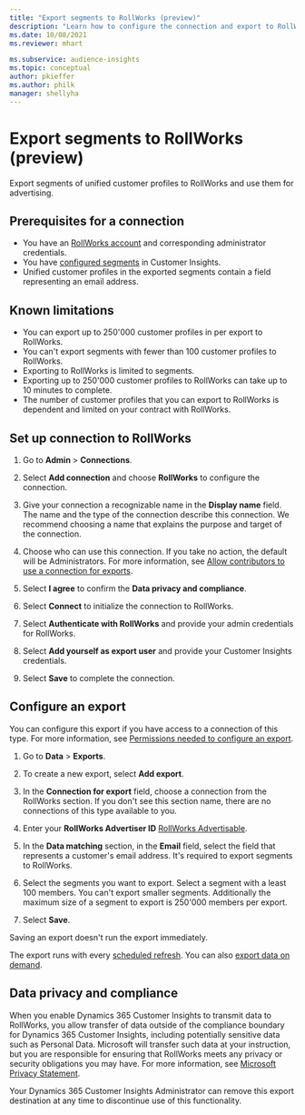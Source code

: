 ```yaml
---
title: "Export segments to RollWorks (preview)"
description: "Learn how to configure the connection and export to RollWorks."
ms.date: 10/08/2021
ms.reviewer: mhart

ms.subservice: audience-insights
ms.topic: conceptual
author: pkieffer
ms.author: philk
manager: shellyha
---
```


# Export segments to RollWorks (preview)

Export segments of unified customer profiles to RollWorks and use them for advertising. 

## Prerequisites for a connection

-	You have an [RollWorks account](https://www.rollworks.com/) and corresponding administrator credentials.
-	You have [configured segments](segments.md) in Customer Insights.
-	Unified customer profiles in the exported segments contain a field representing an email address.

## Known limitations

- You can export up to 250'000 customer profiles in per export to RollWorks.
- You can't export segments with fewer than 100 customer profiles to RollWorks. 
- Exporting to RollWorks is limited to segments.
- Exporting up to 250'000 customer profiles to RollWorks can take up to 10 minutes to complete. 
- The number of customer profiles that you can export to RollWorks is dependent and limited on your contract with RollWorks.

## Set up connection to RollWorks

1. Go to **Admin** > **Connections**.

1. Select **Add connection** and choose **RollWorks** to configure the connection.

1. Give your connection a recognizable name in the **Display name** field. The name and the type of the connection describe this connection. We recommend choosing a name that explains the purpose and target of the connection.

1. Choose who can use this connection. If you take no action, the default will be Administrators. For more information, see [Allow contributors to use a connection for exports](connections.md#allow-contributors-to-use-a-connection-for-exports).

1. Select **I agree** to confirm the **Data privacy and compliance**.

1. Select **Connect** to initialize the connection to RollWorks.

1. Select **Authenticate with RollWorks** and provide your admin credentials for RollWorks.

1. Select **Add yourself as export user** and provide your Customer Insights credentials.

1. Select **Save** to complete the connection.

## Configure an export

You can configure this export if you have access to a connection of this type. For more information, see [Permissions needed to configure an export](export-destinations.md#set-up-a-new-export).

1. Go to **Data** > **Exports**.

1. To create a new export, select **Add export**.

1. In the **Connection for export** field, choose a connection from the RollWorks section. If you don't see this section name, there are no connections of this type available to you.

1. Enter your **RollWorks Advertiser ID** [RollWorks Advertisable](https://help.adroll.com/hc/articles/212011838-Advertiser-Profiles).

1. In the **Data matching** section, in the **Email** field, select the field that represents a customer's email address. It's required to export segments to RollWorks.

1. Select the segments you want to export. Select a segment with a least 100 members. You can't export smaller segments. Additionally the maximum size of a segment to export is 250'000 members per export. 

1. Select **Save**.

Saving an export doesn't run the export immediately.

The export runs with every [scheduled refresh](system.md#schedule-tab). 
You can also [export data on demand](export-destinations.md#run-exports-on-demand). 


## Data privacy and compliance

When you enable Dynamics 365 Customer Insights to transmit data to RollWorks, you allow transfer of data outside of the compliance boundary for Dynamics 365 Customer Insights, including potentially sensitive data such as Personal Data. Microsoft will transfer such data at your instruction, but you are responsible for ensuring that RollWorks meets any privacy or security obligations you may have. For more information, see [Microsoft Privacy Statement](https://go.microsoft.com/fwlink/?linkid=396732).

Your Dynamics 365 Customer Insights Administrator can remove this export destination at any time to discontinue use of this functionality.
